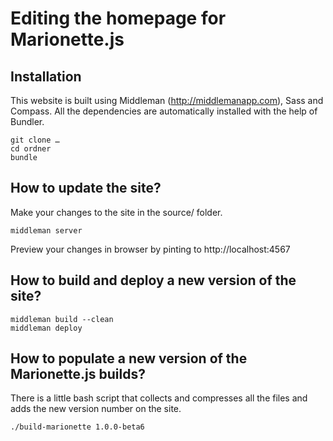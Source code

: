 Editing the homepage for Marionette.js
=============


Installation
-----------

This website is built using Middleman (http://middlemanapp.com), Sass and Compass.  All the dependencies are automatically installed with the help of Bundler.

    git clone …
    cd ordner
    bundle


How to update the site?
-----
    
Make your changes to the site in the source/ folder.

    middleman server

Preview your changes in browser by pinting to http://localhost:4567


How to build and deploy a new version of the site?
-----

    middleman build --clean
    middleman deploy


How to populate a new version of the Marionette.js builds?
-----

There is a little bash script that collects and compresses all the files and adds the new version number on the site.


    ./build-marionette 1.0.0-beta6